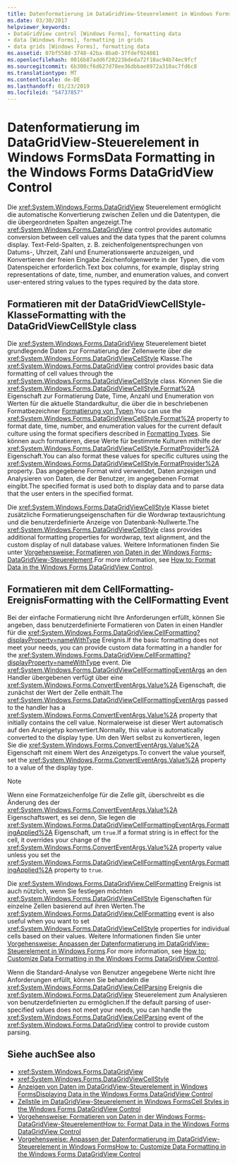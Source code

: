 ```yaml
---
title: Datenformatierung im DataGridView-Steuerelement in Windows Forms
ms.date: 03/30/2017
helpviewer_keywords:
- DataGridView control [Windows Forms], formatting data
- data [Windows Forms], formatting in grids
- data grids [Windows Forms], formatting data
ms.assetid: 07bf558d-3748-42ba-8ba0-37fdef924081
ms.openlocfilehash: 0016b87add6f20223bdeda72f10ac94b74ec9fcf
ms.sourcegitcommit: 6b308cf6d627d78ee36dbbae8972a310ac7fd6c8
ms.translationtype: MT
ms.contentlocale: de-DE
ms.lasthandoff: 01/23/2019
ms.locfileid: "54737857"
---
```

# <a name="data-formatting-in-the-windows-forms-datagridview-control"></a><span data-ttu-id="fa0a6-102">Datenformatierung im DataGridView-Steuerelement in Windows Forms</span><span class="sxs-lookup"><span data-stu-id="fa0a6-102">Data Formatting in the Windows Forms DataGridView Control</span></span>
<span data-ttu-id="fa0a6-103">Die <xref:System.Windows.Forms.DataGridView> Steuerelement ermöglicht die automatische Konvertierung zwischen Zellen und die Datentypen, die die übergeordneten Spalten angezeigt.</span><span class="sxs-lookup"><span data-stu-id="fa0a6-103">The <xref:System.Windows.Forms.DataGridView> control provides automatic conversion between cell values and the data types that the parent columns display.</span></span> <span data-ttu-id="fa0a6-104">Text-Feld-Spalten, z. B. zeichenfolgenentsprechungen von Datums-, Uhrzeit, Zahl und Enumerationswerte anzuzeigen, und Konvertieren der freien Eingabe Zeichenfolgenwerte in der Typen, die vom Datenspeicher erforderlich.</span><span class="sxs-lookup"><span data-stu-id="fa0a6-104">Text box columns, for example, display string representations of date, time, number, and enumeration values, and convert user-entered string values to the types required by the data store.</span></span>  
  
## <a name="formatting-with-the-datagridviewcellstyle-class"></a><span data-ttu-id="fa0a6-105">Formatieren mit der DataGridViewCellStyle-Klasse</span><span class="sxs-lookup"><span data-stu-id="fa0a6-105">Formatting with the DataGridViewCellStyle class</span></span>  
 <span data-ttu-id="fa0a6-106">Die <xref:System.Windows.Forms.DataGridView> Steuerelement bietet grundlegende Daten zur Formatierung der Zellenwerte über die <xref:System.Windows.Forms.DataGridViewCellStyle> Klasse.</span><span class="sxs-lookup"><span data-stu-id="fa0a6-106">The <xref:System.Windows.Forms.DataGridView> control provides basic data formatting of cell values through the <xref:System.Windows.Forms.DataGridViewCellStyle> class.</span></span> <span data-ttu-id="fa0a6-107">Können Sie die <xref:System.Windows.Forms.DataGridViewCellStyle.Format%2A> Eigenschaft zur Formatierung Date, Time, Anzahl und Enumeration von Werten für die aktuelle Standardkultur, die über die in beschriebenen Formatbezeichner [Formatierung von Typen](../../../../docs/standard/base-types/formatting-types.md).</span><span class="sxs-lookup"><span data-stu-id="fa0a6-107">You can use the <xref:System.Windows.Forms.DataGridViewCellStyle.Format%2A> property to format date, time, number, and enumeration values for the current default culture using the format specifiers described in [Formatting Types](../../../../docs/standard/base-types/formatting-types.md).</span></span> <span data-ttu-id="fa0a6-108">Sie können auch formatieren, diese Werte für bestimmte Kulturen mithilfe der <xref:System.Windows.Forms.DataGridViewCellStyle.FormatProvider%2A> Eigenschaft.</span><span class="sxs-lookup"><span data-stu-id="fa0a6-108">You can also format these values for specific cultures using the <xref:System.Windows.Forms.DataGridViewCellStyle.FormatProvider%2A> property.</span></span> <span data-ttu-id="fa0a6-109">Das angegebene Format wird verwendet, Daten anzeigen und Analysieren von Daten, die der Benutzer, im angegebenen Format eingibt.</span><span class="sxs-lookup"><span data-stu-id="fa0a6-109">The specified format is used both to display data and to parse data that the user enters in the specified format.</span></span>  
  
 <span data-ttu-id="fa0a6-110">Die <xref:System.Windows.Forms.DataGridViewCellStyle> Klasse bietet zusätzliche Formatierungseigenschaften für die Wordwrap textausrichtung und die benutzerdefinierte Anzeige von Datenbank-Nullwerte.</span><span class="sxs-lookup"><span data-stu-id="fa0a6-110">The <xref:System.Windows.Forms.DataGridViewCellStyle> class provides additional formatting properties for wordwrap, text alignment, and the custom display of null database values.</span></span> <span data-ttu-id="fa0a6-111">Weitere Informationen finden Sie unter [Vorgehensweise: Formatieren von Daten in der Windows Forms-DataGridView-Steuerelement](../../../../docs/framework/winforms/controls/how-to-format-data-in-the-windows-forms-datagridview-control.md).</span><span class="sxs-lookup"><span data-stu-id="fa0a6-111">For more information, see [How to: Format Data in the Windows Forms DataGridView Control](../../../../docs/framework/winforms/controls/how-to-format-data-in-the-windows-forms-datagridview-control.md).</span></span>  
  
## <a name="formatting-with-the-cellformatting-event"></a><span data-ttu-id="fa0a6-112">Formatieren mit dem CellFormatting-Ereignis</span><span class="sxs-lookup"><span data-stu-id="fa0a6-112">Formatting with the CellFormatting Event</span></span>  
 <span data-ttu-id="fa0a6-113">Bei der einfache Formatierung nicht Ihre Anforderungen erfüllt, können Sie angeben, dass benutzerdefinierte Formatieren von Daten in einen Handler für die <xref:System.Windows.Forms.DataGridView.CellFormatting?displayProperty=nameWithType> Ereignis.</span><span class="sxs-lookup"><span data-stu-id="fa0a6-113">If the basic formatting does not meet your needs, you can provide custom data formatting in a handler for the <xref:System.Windows.Forms.DataGridView.CellFormatting?displayProperty=nameWithType> event.</span></span> <span data-ttu-id="fa0a6-114">Die <xref:System.Windows.Forms.DataGridViewCellFormattingEventArgs> an den Handler übergebenen verfügt über eine <xref:System.Windows.Forms.ConvertEventArgs.Value%2A> Eigenschaft, die zunächst der Wert der Zelle enthält.</span><span class="sxs-lookup"><span data-stu-id="fa0a6-114">The <xref:System.Windows.Forms.DataGridViewCellFormattingEventArgs> passed to the handler has a <xref:System.Windows.Forms.ConvertEventArgs.Value%2A> property that initially contains the cell value.</span></span> <span data-ttu-id="fa0a6-115">Normalerweise ist dieser Wert automatisch auf den Anzeigetyp konvertiert.</span><span class="sxs-lookup"><span data-stu-id="fa0a6-115">Normally, this value is automatically converted to the display type.</span></span> <span data-ttu-id="fa0a6-116">Um den Wert selbst zu konvertieren, legen Sie die <xref:System.Windows.Forms.ConvertEventArgs.Value%2A> Eigenschaft mit einem Wert des Anzeigetyps.</span><span class="sxs-lookup"><span data-stu-id="fa0a6-116">To convert the value yourself, set the <xref:System.Windows.Forms.ConvertEventArgs.Value%2A> property to a value of the display type.</span></span>  
  
> [!NOTE]
>  <span data-ttu-id="fa0a6-117">Wenn eine Formatzeichenfolge für die Zelle gilt, überschreibt es die Änderung des der <xref:System.Windows.Forms.ConvertEventArgs.Value%2A> Eigenschaftswert, es sei denn, Sie legen die <xref:System.Windows.Forms.DataGridViewCellFormattingEventArgs.FormattingApplied%2A> Eigenschaft, um `true`.</span><span class="sxs-lookup"><span data-stu-id="fa0a6-117">If a format string is in effect for the cell, it overrides your change of the <xref:System.Windows.Forms.ConvertEventArgs.Value%2A> property value unless you set the <xref:System.Windows.Forms.DataGridViewCellFormattingEventArgs.FormattingApplied%2A> property to `true`.</span></span>  
  
 <span data-ttu-id="fa0a6-118">Die <xref:System.Windows.Forms.DataGridView.CellFormatting> Ereignis ist auch nützlich, wenn Sie festlegen möchten <xref:System.Windows.Forms.DataGridViewCellStyle> Eigenschaften für einzelne Zellen basierend auf ihren Werten.</span><span class="sxs-lookup"><span data-stu-id="fa0a6-118">The <xref:System.Windows.Forms.DataGridView.CellFormatting> event is also useful when you want to set <xref:System.Windows.Forms.DataGridViewCellStyle> properties for individual cells based on their values.</span></span> <span data-ttu-id="fa0a6-119">Weitere Informationen finden Sie unter [Vorgehensweise: Anpassen der Datenformatierung im DataGridView-Steuerelement in Windows Forms](../../../../docs/framework/winforms/controls/how-to-customize-data-formatting-in-the-windows-forms-datagridview-control.md).</span><span class="sxs-lookup"><span data-stu-id="fa0a6-119">For more information, see [How to: Customize Data Formatting in the Windows Forms DataGridView Control](../../../../docs/framework/winforms/controls/how-to-customize-data-formatting-in-the-windows-forms-datagridview-control.md).</span></span>  
  
 <span data-ttu-id="fa0a6-120">Wenn die Standard-Analyse von Benutzer angegebene Werte nicht Ihre Anforderungen erfüllt, können Sie behandeln die <xref:System.Windows.Forms.DataGridView.CellParsing> Ereignis die <xref:System.Windows.Forms.DataGridView> Steuerelement zum Analysieren von benutzerdefinierten zu ermöglichen.</span><span class="sxs-lookup"><span data-stu-id="fa0a6-120">If the default parsing of user-specified values does not meet your needs, you can handle the <xref:System.Windows.Forms.DataGridView.CellParsing> event of the <xref:System.Windows.Forms.DataGridView> control to provide custom parsing.</span></span>  
  
## <a name="see-also"></a><span data-ttu-id="fa0a6-121">Siehe auch</span><span class="sxs-lookup"><span data-stu-id="fa0a6-121">See also</span></span>
- <xref:System.Windows.Forms.DataGridView>
- <xref:System.Windows.Forms.DataGridViewCellStyle>
- [<span data-ttu-id="fa0a6-122">Anzeigen von Daten im DataGridView-Steuerelement in Windows Forms</span><span class="sxs-lookup"><span data-stu-id="fa0a6-122">Displaying Data in the Windows Forms DataGridView Control</span></span>](../../../../docs/framework/winforms/controls/displaying-data-in-the-windows-forms-datagridview-control.md)
- [<span data-ttu-id="fa0a6-123">Zellstile im DataGridView-Steuerelement in Windows Forms</span><span class="sxs-lookup"><span data-stu-id="fa0a6-123">Cell Styles in the Windows Forms DataGridView Control</span></span>](../../../../docs/framework/winforms/controls/cell-styles-in-the-windows-forms-datagridview-control.md)
- [<span data-ttu-id="fa0a6-124">Vorgehensweise: Formatieren von Daten in der Windows Forms-DataGridView-Steuerelement</span><span class="sxs-lookup"><span data-stu-id="fa0a6-124">How to: Format Data in the Windows Forms DataGridView Control</span></span>](../../../../docs/framework/winforms/controls/how-to-format-data-in-the-windows-forms-datagridview-control.md)
- [<span data-ttu-id="fa0a6-125">Vorgehensweise: Anpassen der Datenformatierung im DataGridView-Steuerelement in Windows Forms</span><span class="sxs-lookup"><span data-stu-id="fa0a6-125">How to: Customize Data Formatting in the Windows Forms DataGridView Control</span></span>](../../../../docs/framework/winforms/controls/how-to-customize-data-formatting-in-the-windows-forms-datagridview-control.md)
